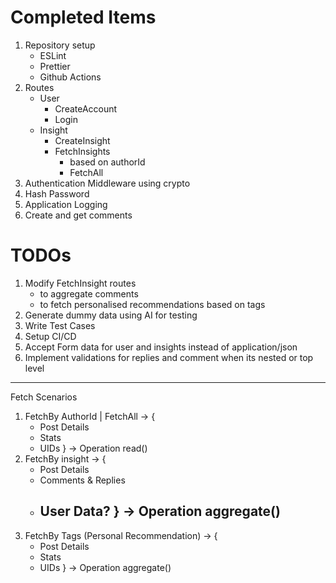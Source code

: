 # Completed Items

1. Repository setup
   - ESLint
   - Prettier
   - Github Actions
2. Routes
   - User
     - CreateAccount
     - Login
   - Insight
     - CreateInsight
     - FetchInsights
       - based on authorId
       - FetchAll
3. Authentication Middleware using crypto
4. Hash Password
5. Application Logging
6. Create and get comments

# TODOs

1. Modify FetchInsight routes
   - to aggregate comments
   - to fetch personalised recommendations based on tags
2. Generate dummy data using AI for testing
3. Write Test Cases
4. Setup CI/CD
5. Accept Form data for user and insights instead of application/json
6. Implement validations for replies and comment when its nested or top level

---

Fetch Scenarios

1. FetchBy AuthorId | FetchAll -> {
   - Post Details
   - Stats
   - UIDs
     } -> Operation read()
2. FetchBy insight -> {
   - Post Details
   - Comments & Replies
   - User Data?
     } -> Operation aggregate()
     --
3. FetchBy Tags (Personal Recommendation) -> {
   - Post Details
   - Stats
   - UIDs
     } -> Operation aggregate()
